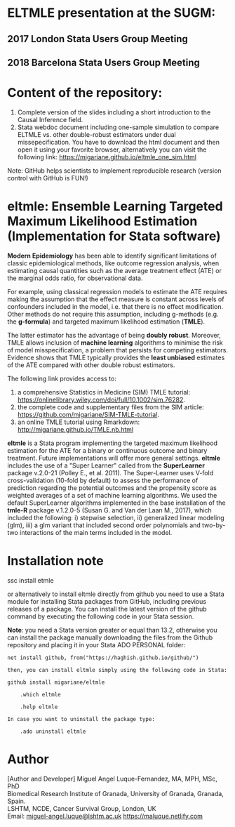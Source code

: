 # ELTMLE presentation at the SUGM:
## 2017 London Stata Users Group Meeting
## 2018 Barcelona Stata Users Group Meeting

# Content of the repository:
1. Complete version of the slides including a short introduction to the Causal Inference field.
2. Stata webdoc document including one-sample simulation to compare ELTMLE vs. other double-robust estimators under dual missepecification. You have to download the html document and then open it using your favorite browser, alternatively you can visit the following link:
   https://migariane.github.io/eltmle_one_sim.html

Note: GitHub helps scientists to implement reproducible research (version control with GitHub is FUN!)

# eltmle: Ensemble Learning Targeted Maximum Likelihood Estimation (Implementation for Stata software)  

**Modern Epidemiology** has been able to identify significant limitations of classic epidemiological methods, like outcome regression analysis, when estimating causal quantities such as the average treatment effect (ATE) or the marginal odds ratio, for observational data.       

For example, using classical regression models to estimate the ATE requires making the assumption that the effect measure is constant across levels of confounders included in the model, i.e. that there is no effect modification. Other methods do not require this assumption, including g-methods (e.g. the **g-formula**) and targeted maximum likelihood estimation (**TMLE**).     

The latter estimator has the advantage of being **doubly robust**. Moreover, TMLE allows inclusion of **machine learning** algorithms to minimise the risk of model misspecification, a problem that persists for competing estimators. Evidence shows that TMLE typically provides the **least unbiased** estimates of the ATE compared with other double robust estimators.           

The following link provides access to:  

1. a comprehensive Statistics in Medicine (SIM) TMLE tutorial: https://onlinelibrary.wiley.com/doi/full/10.1002/sim.76282. 
2. the complete code and supplementary files from the SIM article: https://github.com/migariane/SIM-TMLE-tutorial.  
3. an online TMLE tutorial using Rmarkdown: http://migariane.github.io/TMLE.nb.html     
    

**eltmle** is a Stata program implementing the targeted maximum likelihood estimation for the ATE for a binary or continuous outcome and binary treatment. Future implementations will offer more general settings. **eltmle** includes the use of a "Super Learner" called from the **SuperLearner** package v.2.0-21 (Polley E., et al. 2011). The Super-Learner uses V-fold cross-validation (10-fold by default) to assess the performance of prediction regarding the potential outcomes and the propensity score as weighted averages of a set of machine learning algorithms. We used the default SuperLearner algorithms implemented in the base installation of the **tmle-R** package v.1.2.0-5 (Susan G. and Van der Laan M., 2017), which included the following: i) stepwise selection, ii) generalized linear modeling (glm), iii) a glm variant that included second order polynomials and two-by-two interactions of the main terms included in the model.    

# Installation note    

ssc install etmle  
 
or alternatively to install eltmle directly from github you need to use a Stata module for installing Stata packages from GitHub, including previous releases of a package. You can install the latest version of the github command by executing the following code in your Stata session.  
  
**Note**: you need a Stata version greater or equal than 13.2, otherwise you can install the package manually downloading the files from the Github repository and placing it in your Stata ADO PERSONAL folder:   

    net install github, from("https://haghish.github.io/github/")

    then, you can install eltmle simply using the following code in Stata:
    
    github install migariane/eltmle  
   
        .which eltmle   

        .help eltmle   

    In case you want to uninstall the package type:    
	
        .ado uninstall eltmle   
     
 
# Author 
[Author and Developer]
Miguel Angel Luque-Fernandez, MA, MPH, MSc, PhD  
Biomedical Research Institute of Granada, University of Granada, Granada, Spain.  
LSHTM, NCDE, Cancer Survival Group, London, UK      
Email: miguel-angel.luque@lshtm.ac.uk 
https://maluque.netlify.com  


 
